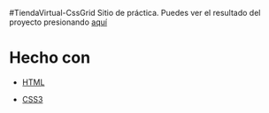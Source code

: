 #TiendaVirtual-CssGrid
Sitio de práctica. Puedes ver el resultado del proyecto presionando [aquí](https://joseramonmendoza.github.io/TiendaVirtual-CssGrid/)

# Hecho con

- [HTML](https://developer.mozilla.org/en-US/docs/Web/HTML "HTML: HyperText Markup Language")

- [CSS3](https://developer.mozilla.org/en-US/docs/Archive/CSS3 "MDN Web Docs: Css3")

